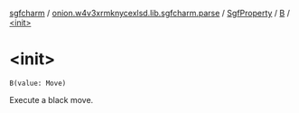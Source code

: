 [sgfcharm](../../../index.md) / [onion.w4v3xrmknycexlsd.lib.sgfcharm.parse](../../index.md) / [SgfProperty](../index.md) / [B](index.md) / [&lt;init&gt;](./-init-.md)

# &lt;init&gt;

`B(value: Move)`

Execute a black move.

